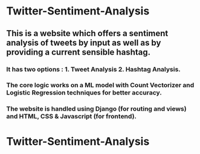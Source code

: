 # Twitter-Sentiment-Analysis

## This is a website which offers a sentiment analysis of tweets by input  as well as by providing a current sensible hashtag.
### It has two options : 1. Tweet Analysis 2. Hashtag Analysis.
### The core logic works on a ML model with Count Vectorizer and Logistic Regression techniques for better accuracy.
### The website is handled using Django (for routing and views) and HTML, CSS & Javascript (for frontend).
# Twitter-Sentiment-Analysis
